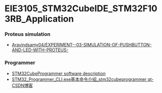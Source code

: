EIE3105_STM32CubeIDE_STM32F103RB_Application
============================================
### Proteus simulation
- [Aravindsamy04/EXPERIMENT--03-SIMULATION-OF-PUSHBUTTON-AND-LED-WITH-PROTEUS-](https://github.com/Aravindsamy04/EXPERIMENT--03-SIMULATION-OF-PUSHBUTTON-AND-LED-WITH-PROTEUS-)

### Programmer
- [STM32CubeProgrammer software description](https://www.st.com/resource/en/user_manual/um2237-stm32cubeprogrammer-software-description-stmicroelectronics.pdf)
- [STM32_Programmer_CLI.exe基本命令介绍_stm32cubeprogrammer qt-CSDN博客](https://blog.csdn.net/yxy244/article/details/108453398)
